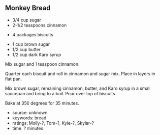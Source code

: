 Monkey Bread
------------

- 3/4 cup sugar
- 2-1/2 teaspoons cinnamon
<!-- -->
- 4 packages biscuits
<!-- -->
- 1 cup brown sugar
- 1/2 cup butter
- 1/2 cup dark Karo syrup

Mix sugar and 1 teaspoon cinnamon.

Quarter each biscuit and roll in cinnamon and sugar mix.  Place in
layers in flat pan.

Mix brown sugar, remaining cinnamon, butter, and Karo syrup in a small
saucepan and bring to a boil.  Pour over top of biscuits.

Bake at 350 degrees for 35 minutes.

- source: unknown
- keywords: bread
- ratings: Molly-?, Tom-?, Kyle-?, Skylar-?
- time: ? minutes
